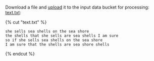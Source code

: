 Download a file and [upload](../../../storage/operations/objects/upload) it to the input data bucket for processing: [text.txt](https://storage.yandexcloud.net/examples/text.txt):

{% cut "text.txt" %}

```text
she sells sea shells on the sea shore
the shells that she sells are sea shells I am sure
so if she sells sea shells on the sea shore
I am sure that the shells are sea shore shells
```

{% endcut %}
